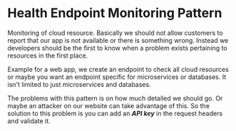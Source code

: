 # Health Endpoint Monitoring Pattern 

Monitoring of cloud resource. Basically we should not allow customers to report that our app is not available or there is something wrong. Instead we developers should be the first to know when a problem exists pertaining to resources in the first place.

Example for a web app, we create an endpoint to check all cloud resources or maybe you want an endpoint specific for microservices or databases. It isn't limited to just microservices and databases.

The problems with this pattern is on how much detailed we should go. Or maybe an attacker on our website can take advantage of this. So the solution to this problem is you can add an _**API key**_ in the request headers and validate it.

